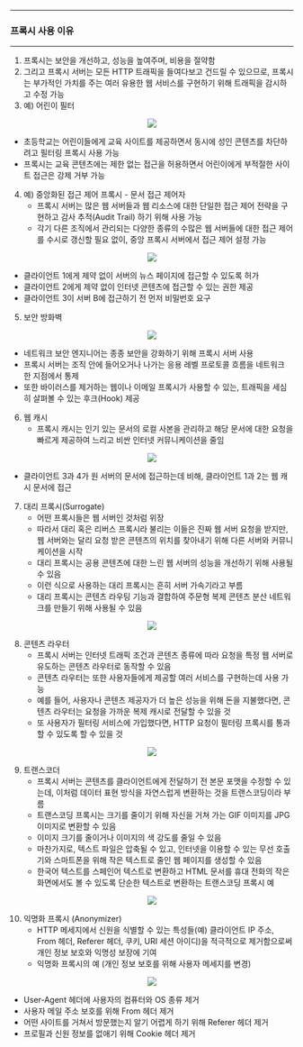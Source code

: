 -----
### 프록시 사용 이유
-----
1. 프록시는 보안을 개선하고, 성능을 높여주며, 비용을 절약함
2. 그리고 프록시 서버는 모든 HTTP 트래픽을 들여다보고 건드릴 수 있으므로, 프록시는 부가적인 가치를 주는 여러 유용한 웹 서비스를 구현하기 위해 트래픽을 감시하고 수정 가능
3. 예) 어린이 필터
<div align="center">
<img src="https://github.com/user-attachments/assets/cfe3eb94-eb3a-441e-a2ff-9a196ad82a8a">
</div>

   - 초등학교는 어린이들에게 교육 사이트를 제공하면서 동시에 성인 콘텐츠를 차단하려고 필터링 프록시 사용 가능
   - 프록시는 교육 콘텐츠에는 제한 없는 접근을 허용하면서 어린이에게 부적절한 사이트 접근은 강제 거부 가능

4. 예) 중앙화된 접근 제어 프록시 - 문서 접근 제어자
   - 프록시 서버는 많은 웹 서버들과 웹 리소스에 대한 단일한 접근 제어 전략을 구현하고 감사 추적(Audit Trail) 하기 위해 사용 가능
   - 각기 다른 조직에서 관리되는 다양한 종류의 수많은 웹 서버들에 대한 접근 제어를 수시로 갱신할 필요 없이, 중앙 프록시 서버에서 접근 제어 설정 가능
<div align="center">
<img src="https://github.com/user-attachments/assets/8eccb319-0ff7-48ff-b913-4bcce26a7076">
</div>

   - 클라이언트 1에게 제약 없이 서버의 뉴스 페이지에 접근할 수 있도록 허가
   - 클라이언트 2에게 제약 없이 인터넷 콘텐츠에 접근할 수 있는 권한 제공
   - 클라이언트 3이 서버 B에 접근하기 전 먼저 비밀번호 요구

5. 보안 방화벽
<div align="center">
<img src="https://github.com/user-attachments/assets/7f8fe938-6eda-4cea-98bd-37db4aaffbcd">
</div>

   - 네트워크 보안 엔지니어는 종종 보안을 강화하기 위해 프록시 서버 사용
   - 프록시 서버는 조직 안에 들어오거나 나가는 응용 레벨 프로토콜 흐름을 네트워크 한 지점에서 통제
   - 또한 바이러스를 제거하는 웹이나 이메일 프록시가 사용할 수 있는, 트래픽을 세심히 살펴볼 수 있는 후크(Hook) 제공

6. 웹 캐시
   - 프록시 캐시는 인기 있는 문서의 로컬 사본을 관리하고 해당 문서에 대한 요청을 빠르게 제공하여 느리고 비싼 인터넷 커뮤니케이션을 줄임
<div align="center">
<img src="https://github.com/user-attachments/assets/708560e7-08c9-49a4-81ff-c9a4c2666cbe">
</div>

   - 클라이언트 3과 4가 원 서버의 문서에 접근하는데 비해, 클라이언트 1과 2는 웹 캐시 문서에 접근

7. 대리 프록시(Surrogate)
   - 어떤 프록시들은 웹 서버인 것처럼 위장
   - 따라서 대리 혹은 리버스 프록시라 불리는 이들은 진짜 웹 서버 요청을 받지만, 웹 서버와는 달리 요청 받은 콘텐츠의 위치를 찾아내기 위해 다른 서버와 커뮤니케이션을 시작
   - 대리 프록시는 공용 콘텐츠에 대한 느린 웹 서버의 성능을 개선하기 위해 사용될 수 있음
   - 이런 식으로 사용하는 대리 프록시는 흔히 서버 가속기라고 부름
   - 대리 프록시는 콘텐츠 라우팅 기능과 결합하여 주문형 복제 콘텐츠 분산 네트워크를 만들기 위해 사용될 수 있음
<div align="center">
<img src="https://github.com/user-attachments/assets/4cd8195f-e59e-4608-90ba-04603b5a45c8">
</div>

8. 콘텐츠 라우터
   - 프록시 서버는 인터넷 트래픽 조건과 콘텐츠 종류에 따라 요청을 특정 웹 서버로 유도하는 콘텐츠 라우터로 동작할 수 있음
   - 콘텐츠 라우터는 또한 사용자들에게 제공할 여러 서비스를 구현하는데 사용 가능
   - 예를 들어, 사용자나 콘텐츠 제공자가 더 높은 성능을 위해 돈을 지불했다면, 콘텐츠 라우터는 요청을 가까운 복제 캐시로 전달할 수 있을 것
   - 또 사용자가 필터링 서비스에 가입했다면, HTTP 요청이 필터링 프록시를 통과할 수 있도록 할 수 있을 것
<div align="center">
<img src="https://github.com/user-attachments/assets/1520e4c1-a5d4-4070-8de1-22c99ed5ba0d">
</div>

9. 트랜스코더
    - 프록시 서버는 콘텐츠를 클라이언트에게 전달하기 전 본문 포맷을 수정할 수 있는데, 이처럼 데이터 표현 방식을 자연스럽게 변환하는 것을 트랜스코딩이라 부름
    - 트랜스코딩 프록시는 크기를 줄이기 위해 자신을 거쳐 가는 GIF 이미지를 JPG 이미지로 변환할 수 있음
    - 이미지 크기를 줄이거나 이미지의 색 강도를 줄일 수 있음
    - 마찬가지로, 텍스트 파일은 압축될 수 있고, 인터넷을 이용할 수 있는 무선 호출기와 스마트폰을 위해 작은 텍스트로 줄인 웹 페이지를 생성할 수 있음
    - 한국어 텍스트를 스페인어 텍스트로 변환하고 HTML 문서를 휴대 전화의 작은 화면에서도 볼 수 있도록 단순한 텍스트로 변환하는 트랜스코딩 프록시 예
<div align="center">
<img src="https://github.com/user-attachments/assets/de94fb45-990c-454d-a895-8188b50c8d3b">
</div>

10. 익명화 프록시 (Anonymizer)
    - HTTP 메세지에서 신원을 식별할 수 있는 특성들(예) 클라이언트 IP 주소, From 헤더, Referer 헤더, 쿠키, URI 세션 아이디)을 적극적으로 제거함으로써 개인 정보 보호와 익명성 보장에 기여
    - 익명화 프록시의 예 (개인 정보 보호를 위해 사용자 메세지를 변경)
<div align="center">
<img src="https://github.com/user-attachments/assets/6545a99a-2f74-41d3-a583-129256e788dd">
</div>

  - User-Agent 헤더에 사용자의 컴퓨터와 OS 종류 제거
  - 사용자 메일 주소 보호를 위해 From 헤더 제거
  - 어떤 사이트를 거쳐서 방문했는지 알기 어렵게 하기 위해 Referer 헤더 제거
  - 프로필과 신원 정보를 없애기 위해 Cookie 헤더 제거
